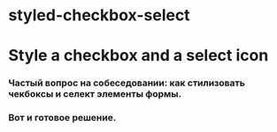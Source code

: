 # styled-checkbox-select
# Style a checkbox and a select icon


###  Частый вопрос на собеседовании: как стилизовать чекбоксы и селект элементы формы. 


### Вот и готовое решение.
